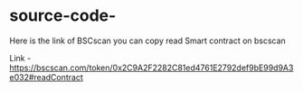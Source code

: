 # source-code-
Here is the link of BSCscan you can copy read Smart contract on bscscan 

Link - 
https://bscscan.com/token/0x2C9A2F2282C81ed4761E2792def9bE99d9A3e032#readContract

